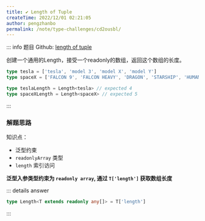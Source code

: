 ```yaml
---
title: ✔️ Length of Tuple
createTime: 2022/12/01 02:21:05
author: pengzhanbo
permalink: /note/type-challenges/cd2ousbl/
---
```


::: info 题目
Github: [length of tuple](https://github.com/type-challenges/type-challenges/blob/main/questions/00018-easy-tuple-length/)

创建一个通用的Length，接受一个readonly的数组，返回这个数组的长度。

```ts
type tesla = ['tesla', 'model 3', 'model X', 'model Y']
type spaceX = ['FALCON 9', 'FALCON HEAVY', 'DRAGON', 'STARSHIP', 'HUMAN SPACEFLIGHT']

type teslaLength = Length<tesla> // expected 4
type spaceXLength = Length<spaceX> // expected 5
```
:::

### 解题思路

知识点：
- 泛型约束
- `readonlyArray` 类型
- `length` 索引访问


**泛型入参类型约束为 `readonly array`, 通过 `T['length']` 获取数组长度**


::: details answer
``` ts
type Length<T extends readonly any[]> = T['length']
```
:::
